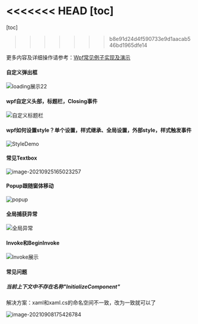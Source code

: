 <<<<<<< HEAD
﻿[toc]
=======
[toc]
>>>>>>> b8e91d24d4f590733e9d1aacab546bd1965dfe14

更多内容及详细操作请参考：[Wpf常见例子实现及演示](https://logerlink.github.io/page/2021/wpfCommonDemo.html)

#### 自定义弹出框

![loading展示22](https://i.loli.net/2021/09/25/8wpPFdigQ3ELbSM.gif)

#### wpf自定义头部，标题栏，Closing事件

![自定义标题栏](https://i.loli.net/2021/09/25/RoPKyuM53jnwYFQ.gif)

#### wpf如何设置style？单个设置，样式继承、全局设置，外部style，样式触发事件

![StyleDemo](https://i.loli.net/2021/09/25/pO5WfLEeN7JXF8c.gif)

#### 常见Textbox

![image-20210925165023257](https://i.loli.net/2021/09/25/OQ3R7K2UXGkvjfn.png)

#### Popup跟随窗体移动

![popup](https://i.loli.net/2021/09/25/Lm8oI93zWOFNg1G.gif)

#### 全局捕获异常

![全局异常](https://i.loli.net/2021/09/25/EdfypekJG6iQPnL.gif)

#### Invoke和BeginInvoke

![Invoke展示](https://i.loli.net/2021/09/25/fIL2WyPmDjGaHnS.gif)

#### 常见问题

##### 当前上下文中不存在名称"InitializeComponent"

解决方案：xaml和xaml.cs的命名空间不一致，改为一致就可以了

![image-20210908175426784](https://i.loli.net/2021/09/08/GfUZxrwNJHb2cOa.png)

